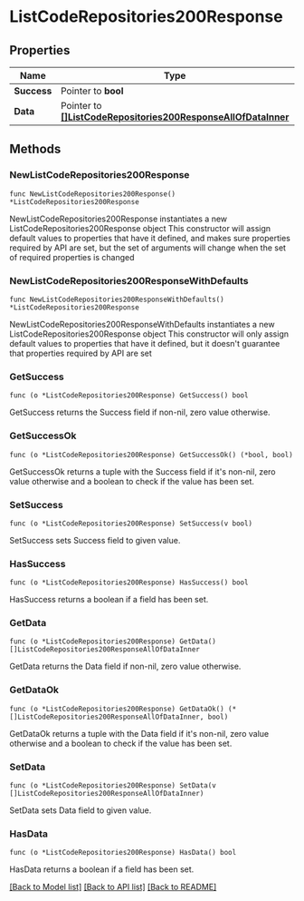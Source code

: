 # ListCodeRepositories200Response

## Properties

Name | Type | Description | Notes
------------ | ------------- | ------------- | -------------
**Success** | Pointer to **bool** |  | [optional] 
**Data** | Pointer to [**[]ListCodeRepositories200ResponseAllOfDataInner**](ListCodeRepositories200ResponseAllOfDataInner.md) |  | [optional] 

## Methods

### NewListCodeRepositories200Response

`func NewListCodeRepositories200Response() *ListCodeRepositories200Response`

NewListCodeRepositories200Response instantiates a new ListCodeRepositories200Response object
This constructor will assign default values to properties that have it defined,
and makes sure properties required by API are set, but the set of arguments
will change when the set of required properties is changed

### NewListCodeRepositories200ResponseWithDefaults

`func NewListCodeRepositories200ResponseWithDefaults() *ListCodeRepositories200Response`

NewListCodeRepositories200ResponseWithDefaults instantiates a new ListCodeRepositories200Response object
This constructor will only assign default values to properties that have it defined,
but it doesn't guarantee that properties required by API are set

### GetSuccess

`func (o *ListCodeRepositories200Response) GetSuccess() bool`

GetSuccess returns the Success field if non-nil, zero value otherwise.

### GetSuccessOk

`func (o *ListCodeRepositories200Response) GetSuccessOk() (*bool, bool)`

GetSuccessOk returns a tuple with the Success field if it's non-nil, zero value otherwise
and a boolean to check if the value has been set.

### SetSuccess

`func (o *ListCodeRepositories200Response) SetSuccess(v bool)`

SetSuccess sets Success field to given value.

### HasSuccess

`func (o *ListCodeRepositories200Response) HasSuccess() bool`

HasSuccess returns a boolean if a field has been set.

### GetData

`func (o *ListCodeRepositories200Response) GetData() []ListCodeRepositories200ResponseAllOfDataInner`

GetData returns the Data field if non-nil, zero value otherwise.

### GetDataOk

`func (o *ListCodeRepositories200Response) GetDataOk() (*[]ListCodeRepositories200ResponseAllOfDataInner, bool)`

GetDataOk returns a tuple with the Data field if it's non-nil, zero value otherwise
and a boolean to check if the value has been set.

### SetData

`func (o *ListCodeRepositories200Response) SetData(v []ListCodeRepositories200ResponseAllOfDataInner)`

SetData sets Data field to given value.

### HasData

`func (o *ListCodeRepositories200Response) HasData() bool`

HasData returns a boolean if a field has been set.


[[Back to Model list]](../README.md#documentation-for-models) [[Back to API list]](../README.md#documentation-for-api-endpoints) [[Back to README]](../README.md)


